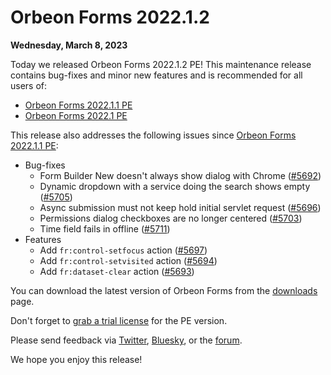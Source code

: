 # Orbeon Forms 2022.1.2

__Wednesday, March 8, 2023__

Today we released Orbeon Forms 2022.1.2 PE! This maintenance release contains bug-fixes and minor new features and is recommended for all users of:

- [Orbeon Forms 2022.1.1 PE](orbeon-forms-2022.1.1.md)
- [Orbeon Forms 2022.1 PE](orbeon-forms-2022.1.md)

This release also addresses the following issues since [Orbeon Forms 2022.1.1 PE](orbeon-forms-2022.1.1.md):

- Bug-fixes
    - Form Builder New doesn't always show dialog with Chrome ([\#5692](https://github.com/orbeon/orbeon-forms/issues/5692))
    - Dynamic dropdown with a service doing the search shows empty ([\#5705](https://github.com/orbeon/orbeon-forms/issues/5705))
    - Async submission must not keep hold initial servlet request ([\#5696](https://github.com/orbeon/orbeon-forms/issues/5696))
    - Permissions dialog checkboxes are no longer centered ([\#5703](https://github.com/orbeon/orbeon-forms/issues/5703))
    - Time field fails in offline ([\#5711](https://github.com/orbeon/orbeon-forms/issues/5711))
- Features
    - Add `fr:control-setfocus` action ([\#5697](https://github.com/orbeon/orbeon-forms/issues/5697))
    - Add `fr:control-setvisited` action ([\#5694](https://github.com/orbeon/orbeon-forms/issues/5694))
    - Add `fr:dataset-clear` action ([\#5693](https://github.com/orbeon/orbeon-forms/issues/5693))

You can download the latest version of Orbeon Forms from the [downloads](https://www.orbeon.com/download) page.

Don't forget to [grab a trial license](https://prod.orbeon.com/prod/fr/orbeon/register/new) for the PE version.

Please send feedback via [Twitter](https://twitter.com/orbeon), [Bluesky](https://bsky.app/profile/orbeon.bsky.social), or the [forum](https://groups.google.com/g/orbeon).

We hope you enjoy this release!

